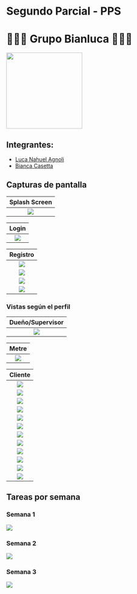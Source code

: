 # Segundo Parcial - PPS
# 🍜🍣🍙 Grupo Bianluca 🍙🍣🍜

<img width="200px" text-align="center" src="src/assets/icon/icon.png">

## Integrantes:
- <a href="https://github.com/LucaAg">Luca Nahuel Agnoli</a>
- <a href="https://github.com/biancacasetta">Bianca Casetta</a>

## Capturas de pantalla

| Splash Screen |
|:-------------:|
| <img src="src/assets/readme/splash.jpg">|

| Login         |
|:-------------:|
| <img src="src/assets/readme/login.jpg">|

| Registro      |
|:-------------:|
| <img src="src/assets/readme/registro-cliente-pagina1.jpg">|
| <img src="src/assets/readme/registro-cliente-pagina2.jpg">|
| <img src="src/assets/readme/registro-cliente-pagina3.jpg">|
| <img src="src/assets/readme/registro-anonimo.jpg">|

### Vistas según el perfil

| Dueño/Supervisor |
|:----------------:|
| <img src="src/assets/readme/dueno-supervisor.jpg">|

| Metre         |
|:-------------:|
| <img src="src/assets/readme/metre.jpg">|

| Cliente       |
|:-------------:|
| <img src="src/assets/readme/home%20cliente.jpg">|
| <img src="src/assets/readme/cliente%20en%20espera.jpg">|
| <img src="src/assets/readme/cliente%20sentado%20sin%20mesa%20escaneada.jpg">|
| <img src="src/assets/readme/mesa.jpg">|
| <img src="src/assets/readme/mesa-menu.jpg">|
| <img src="src/assets/readme/mesa-detalle-pedido.jpg">|
| <img src="src/assets/readme/mesa-pedido-realizado.jpg">|
| <img src="src/assets/readme/mesa-pedido-entregado.jpg">|
| <img src="src/assets/readme/mesa-pedido-recibido.jpg">|
| <img src="src/assets/readme/mesa-pedido-pago.jpg">|
| <img src="src/assets/readme/chat.jpg">|
| <img src="src/assets/readme/encuesta.jpg">|

## Tareas por semana

### Semana 1

<img src="src/assets/readme/tareas_semana1.PNG">

### Semana 2

<img src="src/assets/readme/tareas_semana2.PNG">

### Semana 3

<img src="src/assets/readme/tareas_semana3.PNG">
